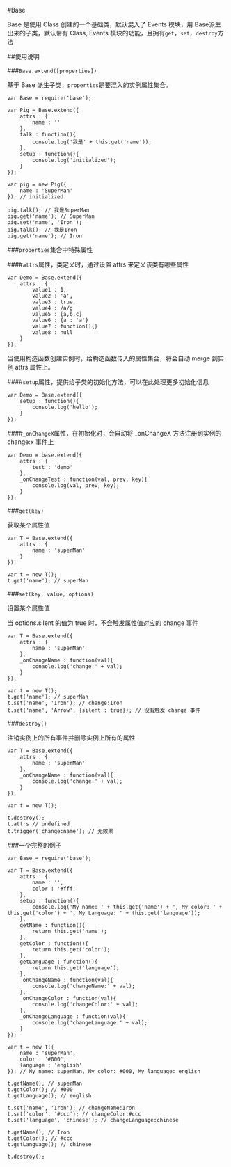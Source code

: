 #Base

Base 是使用 Class 创建的一个基础类，默认混入了 Events 模块，用 Base派生出来的子类，默认带有 Class, Events 模块的功能，且拥有``get``，``set``，``destroy``方法

##使用说明

###``Base.extend([properties])``

基于 Base 派生子类，``properties``是要混入的实例属性集合。

```
var Base = require('base');

var Pig = Base.extend({
    attrs : {
        name : ''
    },
    talk : function(){
        console.log('我是' + this.get('name'));
    },
    setup : function(){
        console.log('initialized');
    }
});

var pig = new Pig({
    name : 'SuperMan'
}); // initialized

pig.talk(); // 我是SuperMan
pig.get('name'); // SuperMan
pig.set('name', 'Iron');
pig.talk(); // 我是Iron
pig.get('name'); // Iron
```

###``properties``集合中特殊属性

####``attrs``属性，类定义时，通过设置 attrs 来定义该类有哪些属性

```
var Demo = Base.extend({
    attrs : {
        value1 : 1,
        value2 : 'a',
        value3 : true,
        value4 : /a/g
        value5 : [a,b,c]
        value6 : {a : 'a'}
        value7 : function(){}
        value8 : null
    }
});
```

当使用构造函数创建实例时，给构造函数传入的属性集合，将会自动 merge 到实例 attrs 属性上。

####``setup``属性，提供给子类的初始化方法，可以在此处理更多初始化信息

```
var Demo = Base.extend({
    setup : function(){
        console.log('hello');
    }
});
```

####``_onChangeX``属性，在初始化时，会自动将 _onChangeX 方法注册到实例的 change:x 事件上

```
var Demo = base.extend({
    attrs : {
        test : 'demo'
    },
    _onChangeTest : function(val, prev, key){
        console.log(val, prev, key);
    }
});
```

###``get(key)``

获取某个属性值

```
var T = Base.extend({
    attrs : {
        name : 'superMan'
    }
});

var t = new T();
t.get('name'); // superMan
```

###``set(key, value, options)``

设置某个属性值

当 options.silent 的值为 true 时，不会触发属性值对应的 change 事件

```
var T = Base.extend({
    attrs : {
        name : 'superMan'
    },
    _onChangeName : function(val){
        conaole.log('change:' + val);
    }
});

var t = new T();
t.get('name'); // superMan
t.set('name', 'Iron'); // change:Iron
t.set('name', 'Arrow', {silent : true}); // 没有触发 change 事件
```

###``destroy()``

注销实例上的所有事件并删除实例上所有的属性

```
var T = Base.extend({
    attrs : {
        name : 'superMan'
    },
    _onChangeName : function(val){
        console.log('change:' + val);
    }
});

var t = new T();

t.destroy();
t.attrs // undefined
t.trigger('change:name'); // 无效果
```

###一个完整的例子

```
var Base = require('base');

var T = Base.extend({
    attrs : {
        name : '',
        color : '#fff'
    },
    setup : function(){
        console.log('My name: ' + this.get('name') + ', My color: ' + this.get('color') + ', My Language: ' + this.get('language'));
    },
    getName : function(){
        return this.get('name');
    },
    getColor : function(){
        return this.get('color');
    },
    getLanguage : function(){
        return this.get('language');
    },
    _onChangeName : function(val){
        console.log('changeName:' + val);
    },
    _onChangeColor : function(val){
        console.log('changeColor:' + val);
    },
    _onChangeLanguage : function(val){
        console.log('changeLanguage:' + val);
    }
});

var t = new T({
    name : 'superMan',
    color : '#000',
    language : 'english'
}); // My name: superMan, My color: #000, My language: english

t.getName(); // superMan
t.getColor(); // #000
t.getLanguage(); // english

t.set('name', 'Iron'); // changeName:Iron
t.set('color', '#ccc'); // changeColor:#ccc
t.set('language', 'chinese'); // changeLanguage:chinese

t.getName(); // Iron
t.getColor(); // #ccc
t.getLanguage(); // chinese

t.destroy();
```
